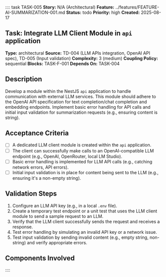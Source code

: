 :::: task TASK-005
**Story:** N/A (Architectural)
**Feature:** ../features/FEATURE-AI-SUMMARIZATION-001.md
**Status:** todo
**Priority:** high
**Created:** 2025-08-17

## Task: Integrate LLM Client Module in `api` application

**Type:** architectural
**Source:** TD-004 (LLM APIs integration, OpenAI API spec), TD-005 (Input validation)
**Complexity:** 3 (medium)
**Coupling Policy:** sequential
**Blocks:** TASK-F-001
**Depends On:** TASK-004

## Description
Develop a module within the NestJS `api` application to handle communication with external LLM services. This module should adhere to the OpenAI API specification for text completion/chat completion and embedding endpoints. Implement basic error handling for API calls and initial input validation for summarization requests (e.g., ensuring content is string).

## Acceptance Criteria
- [ ] A dedicated LLM client module is created within the `api` application.
- [ ] The client can successfully make calls to an OpenAI-compatible LLM endpoint (e.g., OpenAI, OpenRouter, local LM Studio).
- [ ] Basic error handling is implemented for LLM API calls (e.g., catching network errors, API errors).
- [ ] Initial input validation is in place for content being sent to the LLM (e.g., ensuring it's a non-empty string).

## Validation Steps
1. Configure an LLM API key (e.g., in a local `.env` file).
2. Create a temporary test endpoint or a unit test that uses the LLM client module to send a sample request to an LLM.
3. Verify that the LLM client successfully sends the request and receives a response.
4. Test error handling by simulating an invalid API key or a network issue.
5. Test input validation by sending invalid content (e.g., empty string, non-string) and verify appropriate errors.

## Components Involved
<!-- Add links to related component SPEC.md files -->
::::
